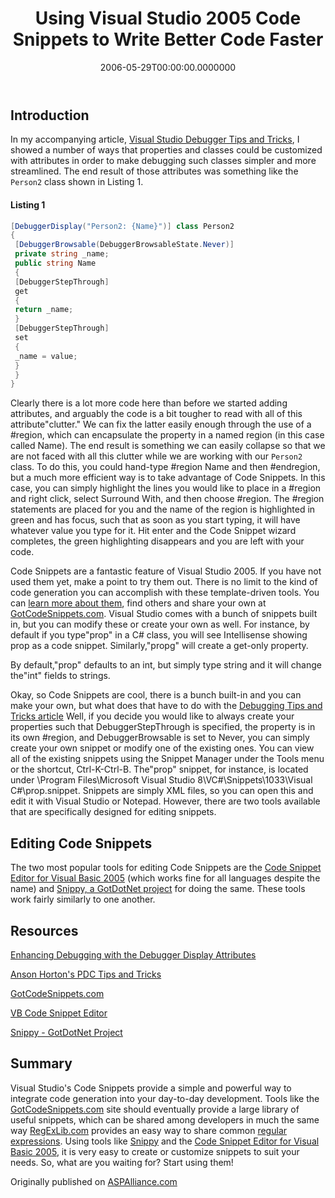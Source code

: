 ﻿---
title: Using Visual Studio 2005 Code Snippets to Write Better Code Faster
date: "2006-05-29T00:00:00.0000000"
description: Code Snippets provide simple code generation for repetitive tasks within the Visual Studio 2005 IDE. For example, rather than typing a complete property declaration or case statement, just type a brief shortcut, TAB, and fill in a couple of values. The construct is built for you. In this article, Steve shows how to take advantage of the built in Visual Studio 2005 Code Snippets and how to write your own.
featuredImage: /img/visual-studio-better-code-faster.png
---

## Introduction

In my accompanying article, [Visual Studio Debugger Tips and Tricks](http://aspalliance.com/796), I showed a number of ways that properties and classes could be customized with attributes in order to make debugging such classes simpler and more streamlined. The end result of those attributes was something like the `Person2` class shown in Listing 1.

#### Listing 1

```csharp
[DebuggerDisplay("Person2: {Name}")] class Person2
{
 [DebuggerBrowsable(DebuggerBrowsableState.Never)]
 private string _name;
 public string Name
 {
 [DebuggerStepThrough]
 get
 {
 return _name;
 }
 [DebuggerStepThrough]
 set
 {
 _name = value;
 }
 }
}
```

Clearly there is a lot more code here than before we started adding attributes, and arguably the code is a bit tougher to read with all of this attribute"clutter." We can fix the latter easily enough through the use of a #region, which can encapsulate the property in a named region (in this case called Name). The end result is something we can easily collapse so that we are not faced with all this clutter while we are working with our `Person2` class. To do this, you could hand-type #region Name and then #endregion, but a much more efficient way is to take advantage of Code Snippets. In this case, you can simply highlight the lines you would like to place in a #region and right click, select Surround With, and then choose #region. The #region statements are placed for you and the name of the region is highlighted in green and has focus, such that as soon as you start typing, it will have whatever value you type for it. Hit enter and the Code Snippet wizard completes, the green highlighting disappears and you are left with your code.

Code Snippets are a fantastic feature of Visual Studio 2005. If you have not used them yet, make a point to try them out. There is no limit to the kind of code generation you can accomplish with these template-driven tools. You can [learn more about them](http://gotcodesnippets.com/faq.aspx), find others and share your own at [GotCodeSnippets.com](http://gotcodesnippets.com/). Visual Studio comes with a bunch of snippets built in, but you can modify these or create your own as well. For instance, by default if you type"prop" in a C# class, you will see Intellisense showing prop as a code snippet. Similarly,"propg" will create a get-only property.

By default,"prop" defaults to an int, but simply type string and it will change the"int" fields to strings.

Okay, so Code Snippets are cool, there is a bunch built-in and you can make your own, but what does that have to do with the [Debugging Tips and Tricks article](http://aspalliance.com/796) Well, if you decide you would like to always create your properties such that DebuggerStepThrough is specified, the property is in its own #region, and DebuggerBrowsable is set to Never, you can simply create your own snippet or modify one of the existing ones. You can view all of the existing snippets using the Snippet Manager under the Tools menu or the shortcut, Ctrl-K-Ctrl-B. The"prop" snippet, for instance, is located under \Program Files\Microsoft Visual Studio 8\VC#\Snippets\1033\Visual C#\prop.snippet. Snippets are simply XML files, so you can open this and edit it with Visual Studio or Notepad. However, there are two tools available that are specifically designed for editing snippets.

## Editing Code Snippets

The two most popular tools for editing Code Snippets are the [Code Snippet Editor for Visual Basic 2005](http://msdn.microsoft.com/vbasic/downloads/tools/snippeteditor/) (which works fine for all languages despite the name) and [Snippy, a GotDotNet project](http://www.gotdotnet.com/codegallery/codegallery.aspx?id=b0813ae7-466a-43c2-b2ad-f87e4ee6bc39) for doing the same. These tools work fairly similarly to one another.

## Resources

[Enhancing Debugging with the Debugger Display Attributes](http://msdn2.microsoft.com/en-US/library/ms228992.aspx)

[Anson Horton's PDC Tips and Tricks](http://blogs.msdn.com/ansonh/archive/2005/12/06/500823.aspx)

[GotCodeSnippets.com](http://gotcodesnippets.com/)

[VB Code Snippet Editor](http://msdn.microsoft.com/vbasic/downloads/tools/snippeteditor/)

[Snippy - GotDotNet Project](http://www.gotdotnet.com/codegallery/codegallery.aspx?id=b0813ae7-466a-43c2-b2ad-f87e4ee6bc39)

## Summary

Visual Studio's Code Snippets provide a simple and powerful way to integrate code generation into your day-to-day development. Tools like the [GotCodeSnippets.com](http://www.gotcodesnippets.com/) site should eventually provide a large library of useful snippets, which can be shared among developers in much the same way [RegExLib.com](http://regexlib.com/) provides an easy way to share common [regular expressions](http://regexadvice.com/). Using tools like [Snippy](http://www.gotdotnet.com/codegallery/codegallery.aspx?id=b0813ae7-466a-43c2-b2ad-f87e4ee6bc39) and the [Code Snippet Editor for Visual Basic 2005](http://msdn.microsoft.com/vbasic/downloads/tools/snippeteditor/), it is very easy to create or customize snippets to suit your needs. So, what are you waiting for? Start using them!

Originally published on [ASPAlliance.com](http://aspalliance.com/863_Using_Visual_Studio_2005_Code_Snippets_to_Write_Better_Code_Faster)

